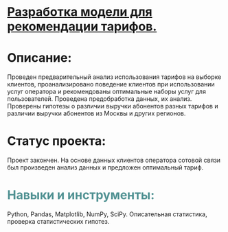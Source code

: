 
<h1 align="left"><a href="https://github.com/Shakal-tabaki/yandex_practicum/blob/main/project_recommendation_of_tariffs/recommendation_of_tariffs.ipynb" target="_blank">Разработка модели для рекомендации тарифов.</a></h1>

<h1>Описание:</h1>

Проведен предварительный анализ использования тарифов на выборке клиентов,
проанализировано поведение клиентов при использовании услуг оператора и
рекомендованы оптимальные наборы услуг для пользователей. Проведена предобработка
данных, их анализ. Проверены гипотезы о различии выручки абонентов разных тарифов и
различии выручки абонентов из Москвы и других регионов. 


<h1>Статус проекта:</h1>
Проект закончен. На основе данных клиентов оператора сотовой связи был произведен анализ данных и предложен оптимальный тариф.

<h1 style="color:#539394">Навыки и инструменты:</h1>  
Python, Pandas, Matplotlib, NumPy, SciPy.</dir>   
Описательная статистика, проверка статистических гипотез.
